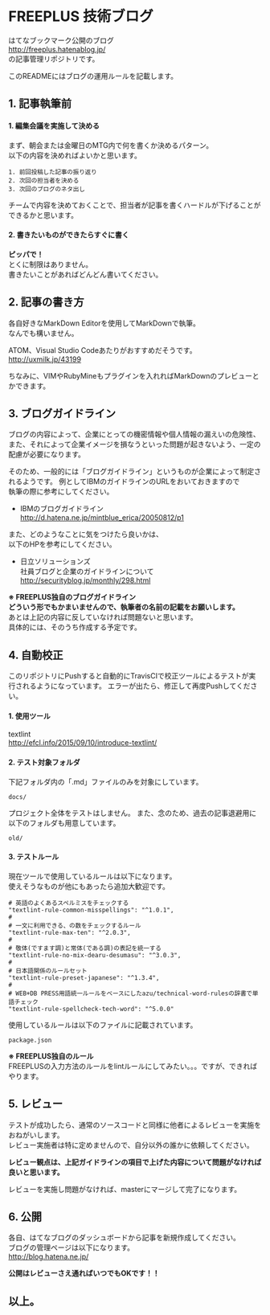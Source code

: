 # FREEPLUS 技術ブログ

はてなブックマーク公開のブログ  
http://freeplus.hatenablog.jp/  
の記事管理リポジトリです。

このREADMEにはブログの運用ルールを記載します。


## 1. 記事執筆前

#### 1. 編集会議を実施して決める
まず、朝会または金曜日のMTG内で何を書くか決めるパターン。  
以下の内容を決めればよいかと思います。

````
1. 前回投稿した記事の振り返り
2. 次回の担当者を決める
3. 次回のブログのネタ出し
````

チームで内容を決めておくことで、担当者が記事を書くハードルが下げることができるかと思います。

#### 2. 書きたいものができたらすぐに書く
**ピッパで！**  
とくに制限はありません。  
書きたいことがあればどんどん書いてください。

## 2. 記事の書き方
各自好きなMarkDown Editorを使用してMarkDownで執筆。  
なんでも構いません。

ATOM、Visual Studio Codeあたりがおすすめだそうです。  
http://uxmilk.jp/43199  

ちなみに、VIMやRubyMineもプラグインを入れればMarkDownのプレビューとかできます。

## 3. ブログガイドライン
ブログの内容によって、企業にとっての機密情報や個人情報の漏えいの危険性、  
また、それによって企業イメージを損なうといった問題が起きないよう、一定の配慮が必要になります。

そのため、一般的には「ブログガイドライン」というものが企業によって制定されるようです。
例としてIBMのガイドラインのURLをおいておきますので  
執筆の際に参考にしてください。

- IBMのブログガイドライン  
http://d.hatena.ne.jp/mintblue_erica/20050812/p1  

また、どのようなことに気をつけたら良いかは、  
以下のHPを参考にしてください。

- 日立ソリューションズ  
社員ブログと企業のガイドラインについて  
http://securityblog.jp/monthly/298.html

**※ FREEPLUS独自のブログガイドライン**   
**どういう形でもかまいませんので、執筆者の名前の記載をお願いします。**  
あとは上記の内容に反していなければ問題ないと思います。    
具体的には、そのうち作成する予定です。

## 4. 自動校正
このリポジトリにPushすると自動的にTravisCIで校正ツールによるテストが実行されるようになっています。
エラーが出たら、修正して再度Pushしてください。

#### 1. 使用ツール  
textlint  
http://efcl.info/2015/09/10/introduce-textlint/

#### 2. テスト対象フォルダ  
下記フォルダ内の「.md」ファイルのみを対象にしています。  
  ````
  docs/
  ````
  プロジェクト全体をテストはしません。
  また、念のため、過去の記事退避用に以下のフォルダも用意しています。
  ````
  old/
  ````

#### 3. テストルール
現在ツールで使用しているルールは以下になります。  
使えそうなものが他にもあったら追加大歓迎です。

````
# 英語のよくあるスペルミスをチェックする  
"textlint-rule-common-misspellings": "^1.0.1",
#
# 一文に利用できる、の数をチェックするルール
"textlint-rule-max-ten": "^2.0.3",
#
# 敬体(ですます調)と常体(である調)の表記を統一する
"textlint-rule-no-mix-dearu-desumasu": "^3.0.3",
#
# 日本語関係のルールセット
"textlint-rule-preset-japanese": "^1.3.4",
#
# WEB+DB PRESS用語統一ルールをベースにしたazu/technical-word-rulesの辞書で単語チェック
"textlint-rule-spellcheck-tech-word": "^5.0.0"
````

使用しているルールは以下のファイルに記載されています。
````
package.json
````

**※ FREEPLUS独自のルール**  
FREEPLUSの入力方法のルールをlintルールにしてみたい。。。ですが、できればやります。

## 5. レビュー
テストが成功したら、通常のソースコードと同様に他者によるレビューを実施をおねがいします。  
レビュー実施者は特に定めませんので、自分以外の誰かに依頼してください。

**レビュー観点は、上記ガイドラインの項目で上げた内容について問題がなければ良いと思います。**

レビューを実施し問題がなければ、masterにマージして完了になります。


## 6. 公開
各自、はてなブログのダッシュボードから記事を新規作成してください。  
ブログの管理ページは以下になります。  
http://blog.hatena.ne.jp/

**公開はレビューさえ通ればいつでもOKです！！**

## 以上。


